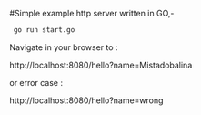 
#Simple example http server written in GO,-

```sh
 go run start.go
```

Navigate in your browser to :

http://localhost:8080/hello?name=Mistadobalina

or error case :

http://localhost:8080/hello?name=wrong